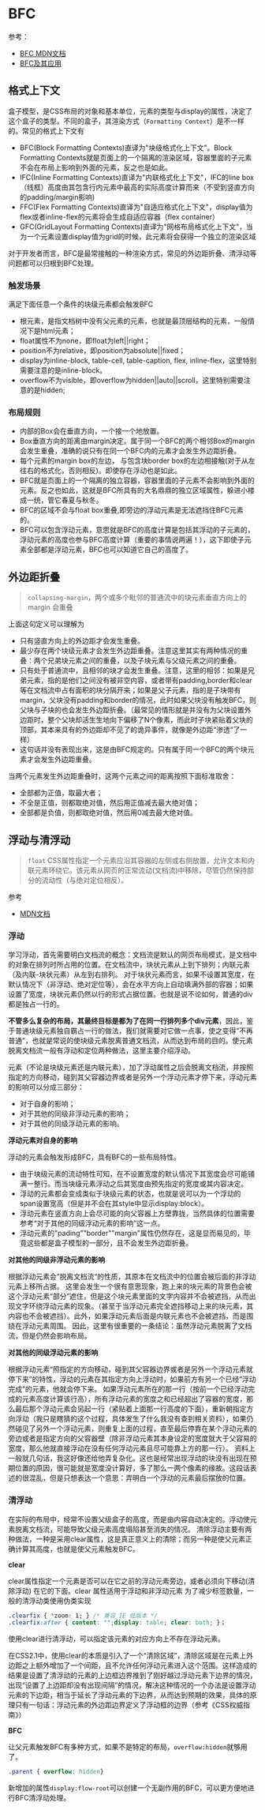 BFC
===

参考：
* [BFC MDN文档](https://developer.mozilla.org/zh-CN/docs/Web/Guide/CSS/Block_formatting_context)
* [BFC及其应用](http://www.shymean.com/article/BFC%E5%8F%8A%E5%85%B6%E5%BA%94%E7%94%A8)

## 格式上下文
盒子模型，是CSS布局的对象和基本单位，元素的类型与display的属性，决定了这个盒子的类型。不同的盒子，其渲染方式（`Formatting Context`）是不一样的。常见的格式上下文有
* BFC(Block Formatting Contexts)直译为"块级格式化上下文"。Block Formatting Contexts就是页面上的一个隔离的渲染区域，容器里面的子元素不会在布局上影响到外面的元素，反之也是如此。
* IFC(Inline Formatting Contexts)直译为"内联格式化上下文"，IFC的line box（线框）高度由其包含行内元素中最高的实际高度计算而来（不受到竖直方向的padding/margin影响)
* FFC(Flex Formatting Contexts)直译为"自适应格式化上下文"，display值为flex或者inline-flex的元素将会生成自适应容器（flex container）
* GFC(GridLayout Formatting Contexts)直译为"网格布局格式化上下文"，当为一个元素设置display值为grid的时候，此元素将会获得一个独立的渲染区域

对于开发者而言，BFC是最常接触的一种渲染方式，常见的外边距折叠、清浮动等问题都可以归根到BFC处理。

### 触发场景
满足下面任意一个条件的块级元素都会触发BFC
* 根元素，是指文档树中没有父元素的元素，也就是最顶层结构的元素，一般情况下是html元素；
* float属性不为none，即float为left||right；
* position不为relative，即position为absolute||fixed；
* display为inline-block, table-cell, table-caption, flex, inline-flex，这里特别需要注意的是inline-block。
* overflow不为visible，即overflow为hidden||auto||scroll，这里特别需要注意的是hidden;

### 布局规则
* 内部的Box会在垂直方向，一个接一个地放置。
* Box垂直方向的距离由margin决定。属于同一个BFC的两个相邻Box的margin会发生重叠，准确的说只有在同一个BFC内的元素才会发生外边距折叠。
* 每个元素的margin box的左边， 与包含块border box的左边相接触(对于从左往右的格式化，否则相反)。即使存在浮动也是如此。
* BFC就是页面上的一个隔离的独立容器，容器里面的子元素不会影响到外面的元素。反之也如此，这就是BFC所具有的大名鼎鼎的独立区域属性，躲进小楼成一统，管它春夏与秋冬。
* BFC的区域不会与float box重叠,即旁边的浮动元素是无法遮挡住BFC元素的。
* BFC可以包含浮动元素，意思就是BFC的高度计算是包括其浮动的子元素的，浮动元素的高度也参与BFC高度计算（重要的事情说两遍！），这下即使子元素全部都是浮动元素，BFC也可以知道它自己的高度了。

## 外边距折叠

> `collapsing-margin`，两个或多个毗邻的普通流中的块元素垂直方向上的 margin 会重叠

上面这句定义可以理解为
* 只有竖直方向上的外边距才会发生重叠。
* 最少存在两个块级元素才会发生外边距重叠。注意这里其实有两种情况的重叠：两个兄弟块元素之间的重叠，以及子块元素与父级元素之间的重叠。
* 只有处于普通流中，且相邻的块才会发生重叠。注意，这里的相邻：如果是兄弟元素，指的是他们之间没有被非空内容，或者带有padding,border和clear等在文档流中占有面积的块分隔开来；如果是父子元素，指的是子块带有margin，父块没有padding和border的情况，此时如果父块没有触发BFC，则父块与子块的也会发生外边距折叠。（最常见的情形就是并没有为父块设置外边距时，整个父块却活生生地向下偏移了N个像素，而此时子块紧贴着父块的顶部，其本来具有的外边距却不见了的诡异事件，就像是外边距“渗透“了一样）
* 这句话并没有表现出来，这是由BFC规定的。只有属于同一个BFC的两个块元素才会发生外边距重叠。

当两个元素发生外边距重叠时，这两个元素之间的距离按照下面标准取舍：
* 全部都为正值，取最大者；
* 不全是正值，则都取绝对值，然后用正值减去最大绝对值；
* 全部都是负值，则都取绝对值，然后用0减去最大绝对值。

## 浮动与清浮动
> `float` CSS属性指定一个元素应沿其容器的左侧或右侧放置，允许文本和内联元素环绕它。该元素从网页的正常流动(文档流)中移除，尽管仍然保持部分的流动性（与绝对定位相反）。

参考
* [MDN文档](https://developer.mozilla.org/zh-CN/docs/CSS/float)

### 浮动
学习浮动，首先需要明白文档流的概念：文档流是默认的网页布局模式，是文档中的对象在排列时所占用的位置。在文档流中，块状元素从上到下排列；内联元素（及内联-块状元素）从左到右排列。
对于块状元素而言，如果不设置其宽度，在默认情况下（非浮动、绝对定位等），会在水平方向上自动填满外部的容器；如果设置了宽度，块状元素仍然以行的形式占据位置。也就是说不论如何，普通的div都是独占一行的。

**不管多么复杂的布局，其最终目标是都为了在同一行排列多个div元素**，因此，鉴于普通块级元素独自霸占一行的做法，我们就需要对它做一点事，使之变得“不再普通”，也就是常说的使块级元素脱离普通文档流，从而达到布局的目的。使元素脱离文档流一般有浮动和定位两种做法，这里主要介绍浮动。

元素（不论是块级元素还是内联元素），加了浮动属性之后会脱离文档流，并按照指定的方向移动，碰到其父容器边界或者是另外一个浮动元素才停下来，浮动元素的影响可以分成三部分：
* 对于自身的影响；
* 对于其他的同级非浮动元素的影响；
* 对于其他的同级浮动元素的影响。

**浮动元素对自身的影响**

浮动的元素会触发形成BFC，具有BFC的一些布局特性。
* 由于块级元素的流动特性可知，在不设置宽度的默认情况下其宽度会尽可能铺满一整行。而当块级元素浮动之后其宽度由预先指定的宽度或其内容决定。
* 浮动的元素都会变成类似于块级元素的状态，也就是说可以为一个浮动的span设置宽高（但是并不会在其style中显示display:block）。
* 浮动元素在竖直方向上会尽可能的向父容器上方壁靠拢，当然具体的位置需要参考“对于其他的同级浮动元素的影响”这一点。
* 浮动元素的"pading""border""margin"属性仍然存在，这是显而易见的，毕竟这些都是盒子模型的一部分，且不会发生外边距折叠。

**对其他的同级非浮动元素的影响**

根据浮动元素会”脱离文档流“的性质，其原本在文档流中的位置会被后面的非浮动元素上移所占据。
这里会发生一个很有意思现象，跑上来的块元素的背景色会被这个浮动元素“部分”遮住，但是这个块元素里面的文字内容并不会被遮挡，从而出现文字环绕浮动元素的现象。（甚至于当浮动元素完全遮挡移动上来的块元素，其内容也不会被遮挡）。此外，如果浮动元素后面是内联元素也不会被遮挡，而是围绕在浮动元素周围。
因此，这里有很重要的一条结论：虽然浮动元素脱离了文档流，但是仍然会影响布局。

**对其他的同级浮动元素的影响**

根据浮动元素“照指定的方向移动，碰到其父容器边界或者是另外一个浮动元素就停下来”的特性，浮动的元素在其指定方向上浮动时，如果前方有另一个已经“浮动完成”的元素，他就会停下来。
如果浮动元素所在的那一行（按前一个已经浮动完成的元素高度计算该行高），所有浮动元素的宽度之和已经超出了容器的宽度，那么最后那个浮动元素会另起一行（紧贴着上面那一行高度的下面），重新朝指定方向浮动（我只是瞎猜的这个过程，具体发生了什么我没有查到相关资料），如果仍然碰见了另外一个浮动元素，则重复上面的过程，直至最后停靠在某个浮动元素的旁边或者是指定方向的父容器壁（除非浮动元素其本身设定的宽度就大于父容易的宽度，那么他就直接浮动在没有任何浮动元素且尽可能靠上方的那一行）。
资料上一般就几句话，我这好像还给他弄复杂化。这也是经常出现浮动的块没有出现在预期位置的原因，很可能就是宽度没计算好，多了那么一两个像素的缘故。这段话表述的很混乱，但是只想表达一个意思：弄明白一个浮动的元素最后摆放的位置。

### 清浮动
在实际的布局中，经常不设置父级盒子的高度，而是由内容自动决定的。浮动使元素脱离文档流，可能导致父级元素高度塌陷甚至消失的情况。
清除浮动主要有两种做法，一种是采用clear属性，这是真正意义上的清除；而另一种是使父元素正确计算其高度，也就是使父元素触发BFC。

**clear**

clear属性指定一个元素是否可以在它之前的浮动元素旁边，或者必须向下移动(清除浮动) 在它的下面。clear 属性适用于浮动和非浮动元素
为了减少标签数量，一般的清浮动类使用伪类实现
```css
.clearfix { *zoom: 1; } /* 兼容 IE 低版本 */
.clearfix:after { content: "";display: table; clear: both; }；
```
使用clear进行清浮动，可以指定该元素的对应方向上不存在浮动元素。

在CSS2.1中，使用clear的本质是引入了一个“清除区域”，清除区域是在元素上外边距之上额外增加了一个间距，且不允许任何浮动元素进入这个范围。这样造成的结果是设置了清浮动的元素的上边框边界推到了刚好越过浮动元素下边界的情况，出现“设置了上边距却没有出现间隔”的情况，解决这种情况的一个办法是设置浮动元素的下边距，相当于延长了浮动元素的下边界，从而达到预期的效果，具体的原理只有一句话：浮动元素的外边距边界定义了浮动框的边界（参考《CSS权威指南》）

**BFC**

让父元素触发BFC有多种方式，如果不是特定的布局，`overflow:hidden`就够用了。
```css
.parent { overflow: hidden}
```
新增加的属性`display:flow-root`可以创建一个无副作用的BFC，可以更方便地进行BFC清浮动处理。
